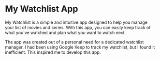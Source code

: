 
# My Watchlist App

My Watchlist is a simple and intuitive app designed to help you manage your list of movies and series. With this app, you can easily keep track of what you’ve watched and plan what you want to watch next.

The app was created out of a personal need for a dedicated watchlist manager. I had been using Google Keep to track my watchlist, but I found it inefficient. This inspired me to develop this app.
